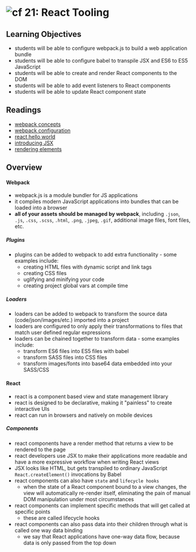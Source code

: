 ![cf](http://i.imgur.com/7v5ASc8.png) 21: React Tooling
===

## Learning Objectives
* students will be able to configure webpack.js to build a web application bundle
* students will be able to configure babel to transpile JSX and ES6 to ES5 JavaScript
* students will be able to create and render React components to the DOM
* students will be able to add event listeners to React components
* students will be able to update React component state

## Readings
* [webpack concepts](https://webpack.js.org/concepts/)
* [webpack configuration](https://webpack.js.org/configuration/)
* [react hello world](https://facebook.github.io/react/docs/hello-world.html)
* [introducing JSX](https://facebook.github.io/react/docs/introducing-jsx.html)
* [rendering elements](https://facebook.github.io/react/docs/rendering-elements.html)

## Overview
#### Webpack
* webpack.js is a module bundler for JS applications
* it compiles modern JavaScript applications into bundles that can be loaded into a browser
* **all of your assets should be managed by webpack**, including `.json`, `.js`, `.css`, `.scss`, `.html`, `.png`, `.jpeg`, `.gif`, additional image files, font files, etc.

##### Plugins
* plugins can be added to webpack to add extra functionality - some examples include:
  * creating HTML files with dynamic script and link tags
  * creating CSS files
  * uglifying and minifying your code
  * creating project global vars at compile time

##### Loaders
* loaders can be added to webpack to transform the source data (code/json/images/etc.) imported into a project
* loaders are configured to only apply their transformations to files that match user defined regular expressions
* loaders can be chained together to transform data - some examples include:
  * transform ES6 files into ES5 files with babel
  * transform SASS files into CSS files
  * transform images/fonts into base64 data embedded into your SASS/CSS

#### React
* react is a component based view and state management library
* react is designed to be declarative, making it "painless" to create interactive UIs
* react can run in browsers and natively on mobile devices

##### Components  
* react components have a render method that returns a view to be rendered to the page
* react developers use JSX to make their applications more readable and have a more expressive workflow when writing React views
* JSX looks like HTML, but gets transpiled to ordinary JavaScript `React.createElement()` invocations by Babel
* react components can also have `state` and `lifecycle hooks`
  * when the state of a React component bound to a view changes, the view will automatically re-render itself, eliminating the pain of manual DOM manipulation under most circumstances
* react components can implement specific methods that will get called at specific points
  * these are called lifecycle hooks
* react components can also pass data into their children through what is called one way data binding
  * we say that React applications have one-way data flow, because data is only passed from the top down
